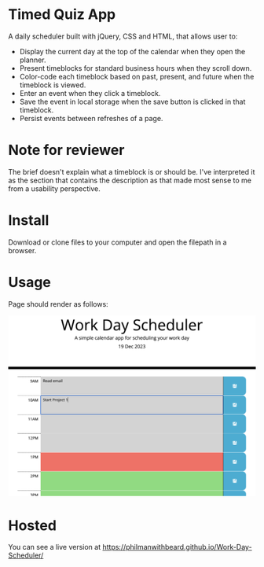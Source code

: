 # Timed Quiz App

A daily scheduler built with jQuery, CSS and HTML, that allows user to:

- Display the current day at the top of the calendar when they open the planner.
- Present timeblocks for standard business hours when they scroll down.
- Color-code each timeblock based on past, present, and future when the timeblock is viewed.
- Enter an event when they click a timeblock.
- Save the event in local storage when the save button is clicked in that timeblock.
- Persist events between refreshes of a page.

# Note for reviewer

The brief doesn't explain what a timeblock is or should be. I've interpreted it as the section that contains the description as that made most sense to me from a usability perspective.

# Install

Download or clone files to your computer and open the filepath in a browser.

# Usage

Page should render as follows:

![Screenshot of app](screenshot.png)

# Hosted

You can see a live version at https://philmanwithbeard.github.io/Work-Day-Scheduler/
